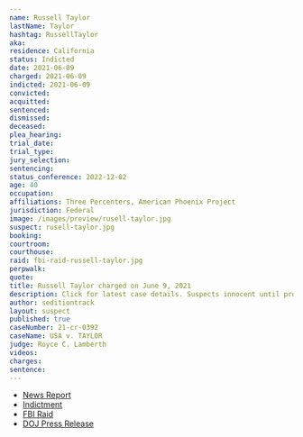 ```yaml
---
name: Russell Taylor
lastName: Taylor
hashtag: RussellTaylor
aka:
residence: California
status: Indicted
date: 2021-06-09
charged: 2021-06-09
indicted: 2021-06-09
convicted:
acquitted:
sentenced:
dismissed:
deceased:
plea_hearing:
trial_date:
trial_type:
jury_selection:
sentencing:
status_conference: 2022-12-02
age: 40
occupation:
affiliations: Three Percenters, American Phoenix Project
jurisdiction: Federal
image: /images/preview/rusell-taylor.jpg
suspect: rusell-taylor.jpg
booking:
courtroom:
courthouse:
raid: fbi-raid-russell-taylor.jpg
perpwalk:
quote:
title: Russell Taylor charged on June 9, 2021
description: Click for latest case details. Suspects innocent until proven guilty.
author: seditiontrack
layout: suspect
published: true
caseNumber: 21-cr-0392
caseName: USA v. TAYLOR
judge: Royce C. Lamberth
videos:
charges:
sentence:
---
```

- [News Report](https://www.reuters.com/world/us/three-percenters-militia-members-charged-us-capitol-attack-2021-06-10/)
- [Indictment](https://www.justice.gov/opa/press-release/file/1403191/download)
- [FBI Raid](https://www.cnn.com/2021/02/03/politics/fbi-raids-capitol-attack-investigation/index.html)
- [DOJ Press Release](https://www.justice.gov/usao-dc/pr/six-california-men-four-whom-self-identify-members-three-percenter-militias-indicted)
